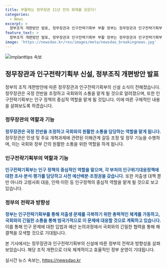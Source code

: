 ```yaml
---
title: 부활하는 정무장관 11년 만의 화제를 모은다!
categories:
  - News
excerpt: >
  정부조직 개편방안 발표, 정무장관과 인구전략기획부 부활 정부는 정무장관과 인구전략기획부 신설 등의 내용을 포함한 정부조직 개편방안을 발표했다. 신설되는 정무장관은 국회와 정부 간 원활한 소통 및 갈등 조정을 담당하며, 인구전략기획부는 저출생과 고령화 대응, 이민 정책 등의 컨트롤타워 역할을 맡게 된다. 또한, 교육부장관이 겸임하던 사회부총리도 인구전략기획부장관으로 변경된다. 이로써 정부는 국회와의 소통을 강화하고 국가적인 과제에 대응할 계획이다.
feature_text: >
  정부조직 개편방안 발표, 정무장관과 인구전략기획부 부활 정부는 정무장관과 인구전략기획부 신설 등의 내용을 포함한 정부조직 개편방안을 발표했다. 신설되는 정무장관은 국회와 정부 간 원활한 소통 및 갈등 조정을 담당하며, 인구전략기획부는 저출생과 고령화 대응, 이민 정책 등의 컨트롤타워 역할을 맡게 된다. 또한, 교육부장관이 겸임하던 사회부총리도 인구전략기획부장관으로 변경된다. 이로써 정부는 국회와의 소통을 강화하고 국가적인 과제에 대응할 계획이다.
image: 'https://newsdao.kr/res/images/meta/newsdao_breakingnews.jpg'
---
```


<p><img src="https://newsdao.kr/res/images/meta/newsdao_breakingnews.jpg" alt="implanttips 속보" /></p>

<h2 data-ke-size="size26">정무장관과 인구전략기획부 신설, 정부조직 개편방안 발표</h2>

<p>정부의 조직 개편방안에 따른 정무장관과 인구전략기획부의 신설 소식이 전해졌습니다. 정무장관은 국정 전반을 조정하고 국회와의 소통을 맡게 될 것으로 알려졌으며, 또한 인구전략기획부는 인구 정책의 중심적 역할을 맡게 될 것입니다. 이에 따른 구체적인 내용을 살펴보도록 하겠습니다.</p>

<p data-ke-size="size16"></p>

<h3>정무장관의 역할과 기능</h3>

<p><b><span style="color: #1a5490;">정무장관은 국정 전반을 조정하고 국회와의 원활한 소통을 담당하는 역할을 맡게 됩니다.</span></b>
정무장관은 민생 및 주요 개혁과제에 관련된 이해관계 갈등 조정 및 정무 기능을 수행하며, 이는 국회와 정부 간의 원활한 소통을 위한 역할을 하게 됩니다.</p>

<p data-ke-size="size16"></p>

<h3>인구전략기획부의 역할과 기능</h3>

<p><b><span style="color: #1a5490;">인구전략기획부는 인구 정책의 중심적인 역할을 맡으며, 각 부처의 인구위기대응정책에 대한 조사·분석·평가를 담당하고 사전 예산배분·조정권을 갖습니다.</span></b>
또한 저출생 대책 뿐만 아니라 고령사회 대응, 인력·이민 등 인구정책의 중심적 역할을 맡게 될 것으로 보고 있습니다.</p>

<p data-ke-size="size16"></p>

<h3>정부의 전략과 방향성</h3>

<p><b><span style="color: #1a5490;">정부는 인구전략기획부를 통해 저출생 문제를 극복하기 위한 총력적인 체계를 가동하고, 국회와의 긴밀한 소통을 통해 범국가적으로 이 문제에 대응할 것으로 계획하고 있습니다.</span></b>
이를 통해 인구 문제에 대한 입법과 예산 논의과정에서 국회와의 긴밀한 협력을 통해 해결책을 모색할 것으로 기대됩니다.</p>

<p data-ke-size="size16"></p>

<p>본 기사에서는 정무장관과 인구전략기획부의 신설에 따른 정부의 전략과 방향성을 살펴보았습니다. 해당 조직 개편으로 더욱 체계적이고 효율적인 정부 운영이 기대됩니다.</p>
실시간 뉴스 속보는, <a href="https://newsdao.kr" rel="dofollow">https://newsdao.kr</a>


